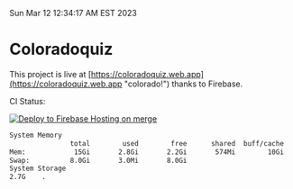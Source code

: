 Sun Mar 12 12:34:17 AM EST 2023

# Coloradoquiz


This project is live at [https://coloradoquiz.web.app](https://coloradoquiz.web.app "colorado!") thanks to Firebase.

CI Status: 

[![Deploy to Firebase Hosting on merge](https://github.com/teamkushal/coloradoquiz/actions/workflows/firebase-hosting-merge.yml/badge.svg)](https://github.com/teamkushal/coloradoquiz/actions/workflows/firebase-hosting-merge.yml)

```bash
System Memory
               total        used        free      shared  buff/cache   available
Mem:            15Gi       2.8Gi       2.2Gi       574Mi        10Gi        11Gi
Swap:          8.0Gi       3.0Mi       8.0Gi
System Storage
2.7G	.
```
```bash
